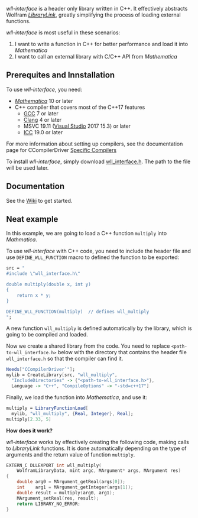 *wll-interface* is a header only library written in C++. It effectively abstracts Wolfram [*LibraryLink*](http://reference.wolfram.com/language/LibraryLink/tutorial/Overview.html), greatly simplifying the process of loading external functions.

*wll-interface* is most useful in these scenarios:
1. I want to write a function in C++ for better performance and load it into *Mathematica*
2. I want to call an external library with C/C++ API from *Mathematica*

## Prerequites and Innstallation

To use *wll-interface*, you need: 

* [*Mathematica*](https://www.wolfram.com/mathematica/) 10 or later
* C++ compiler that covers most of the C++17 features
  * [GCC](https://gcc.gnu.org/) 7 or later
  * [Clang](http://clang.llvm.org/) 4 or later
  * MSVC 19.11 ([Visual Studio](https://visualstudio.microsoft.com/vs/) 2017 15.3) or later
  * [ICC](https://software.intel.com/en-us/c-compilers) 19.0 or later

For more information about setting up compilers, see the documentation page for CCompilerDriver [Specific Compilers](https://reference.wolfram.com/language/CCompilerDriver/tutorial/SpecificCompilers.html.en)

To install *wll-interface*, simply download [wll_interface.h](https://github.com/njpipeorgan/wll-interface/blob/master/include/wll_interface.h). The path to the file will be used later.

## Documentation

See the [Wiki](https://github.com/njpipeorgan/wll-interface/wiki) to get started. 

## Neat example

In this example, we are going to load a C++ function `multiply` into *Mathmatica*. 

To use *wll-interface* with C++ code, you need to include the header file and use `DEFINE_WLL_FUNCTION` macro to defined the function to be exported:
```Mathematica
src = "
#include \"wll_interface.h\"

double multiply(double x, int y)
{
    return x * y;
}

DEFINE_WLL_FUNCTION(multiply)  // defines wll_multiply
";
```
A new function `wll_multiply` is defined automatically by the library, which is going to be compiled and loaded.

Now we create a shared library from the code. You need to replace `<path-to-wll_interface.h>` below with the directory that contains the header file `wll_interface.h` so that the compiler can find it.
```Mathematica
Needs["CCompilerDriver`"];
mylib = CreateLibrary[src, "wll_multiply", 
  "IncludeDirectories" -> {"<path-to-wll_interface.h>"}, 
  Language -> "C++", "CompileOptions" -> "-std=c++17"]
```

Finally, we load the function into *Mathematica*, and use it:
```Mathematica
multiply = LibraryFunctionLoad[
  mylib, "wll_multiply", {Real, Integer}, Real];
multiply[2.33, 5]
```

**How does it work?**

*wll-interface* works by effectively creating the following code, making calls to *LibraryLink* functions. It is done automatically depending on the type of arguments and the return value of function `multiply`. 
```C++
EXTERN_C DLLEXPORT int wll_multiply(
    WolframLibraryData, mint argc, MArgument* args, MArgument res)
{
    double arg0 = MArgument_getReal(args[0]);
    int    arg1 = MArgument_getInteger(args[1]);
    double result = multiply(arg0, arg1);
    MArgument_setReal(res, result);
    return LIBRARY_NO_ERROR;
}
```
